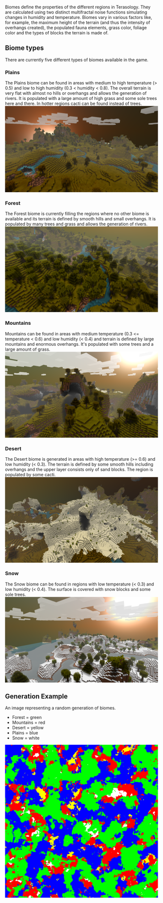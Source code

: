 Biomes define the properties of the different regions in Terasology. They are calculated using two distinct multifractal noise functions simulating changes in humidity and temperature. Biomes vary in various factors like, for example, the maximum height of the terrain (and thus the intensity of overhangs created), the populated fauna elements, grass color, foliage color and the types of blocks the terrain is made of.

## Biome types

There are currently five different types of biomes available in the game.

### Plains
The Plains biome can be found in areas with medium to high temperature (&gt; 0.5) and low to high humidity (0.3 &lt; humidity &lt; 0.8). The overall terrain is very flat with almost no hills or overhangs and allows the generation of rivers. It is populated with a large amount of high grass and some sole trees here and there. In hotter regions cacti can be found instead of trees.
![Plains](BiomePlains.png)

### Forest
The Forest biome is currently filling the regions where no other biome is available and its terrain is defined by smooth hills and small overhangs. It is populated by many trees and grass and allows the generation of rivers.
![Forest](BiomeForest.png)

### Mountains
Mountains can be found in areas with medium temperature (0.3 &lt;= temperature &lt; 0.6) and low humidity (&lt; 0.4) and terrain is defined by large mountains and enormous overhangs. It's populated with some trees and a large amount of grass.
![Mountains](BiomeMountains.png)

### Desert
The Desert biome is generated in areas with high temperature (&gt;= 0.6) and low humidity (&lt; 0.3). The terrain is defined by some smooth hills including overhangs and the upper layer consists only of sand blocks. The region is populated by some cacti.
![Desert](BiomeDesert.png)

### Snow
The Snow biome can be found in regions with low temperature (&lt; 0.3) and low humidity (&lt; 0.4). The surface is covered with snow blocks and some sole trees.
![Snow](BiomeSnow.png)

## Generation Example
An image representing a random generation of biomes.

* Forest = green
* Mountains = red
* Desert = yellow
* Plains = blue
* Snow = white

![Biome map](BiomeMap.png)
	 	
